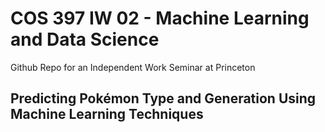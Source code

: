 # COS 397 IW 02 - Machine Learning and Data Science 
Github Repo for an Independent Work Seminar at Princeton

## Predicting Pokémon Type and Generation Using Machine Learning Techniques 
